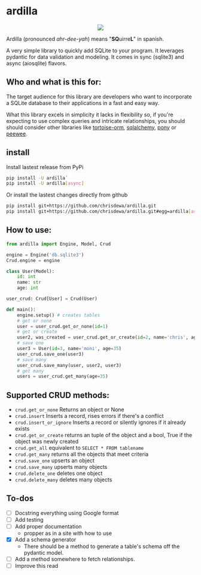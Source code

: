 # ardilla

<div style="text-align:center">
  <img 
    src="https://images-ext-2.discordapp.net/external/sxevZWKA4UIZWNyt352zkHLGWrUMw_PV_jGWLXGPh_I/https/repository-images.githubusercontent.com/638528340/a0238c4e-addf-4130-a0fe-9a458be6cdc9?width=200&height=150"
  >  
</div>

Ardilla (pronounced *ahr-dee-yah*) means "**SQ**uirre**L**" in spanish.

A very simple library to quickly add SQLite to your program.
It leverages pydantic for data validation and modeling.
It comes in sync (sqlite3) and async (aiosqlite) flavors.

## Who and what is this for:

The target audience for this library are developers who want to incorporate a SQLite database to their applications in a fast and easy way. 

What this library excels in simplicity it lacks in flexibility so, if you're expecting to use complex queries and intricate relationships, you should should consider other libraries like [tortoise-orm](https://github.com/tortoise/tortoise-orm), [sqlalchemy](https://github.com/sqlalchemy/sqlalchemy), [pony](https://github.com/ponyorm/pony) or [peewee](https://github.com/coleifer/peewee).


## install
Install lastest release from PyPi
```bash
pip install -U ardilla´
pip install -U ardilla[async]
```

Or install the lastest changes directly from github
```bash
pip install git+https://github.com/chrisdewa/ardilla.git
pip install git+https://github.com/chrisdewa/ardilla.git#egg=ardilla[async]
```


## How to use:
```py
from ardilla import Engine, Model, Crud

engine = Engine('db.sqlite3')
Crud.engine = engine

class User(Model):
    id: int
    name: str
    age: int

user_crud: Crud[User] = Crud(User)

def main():
    engine.setup() # creates tables 
    # get or none
    user = user_crud.get_or_none(id=1)
    # get or create
    user2, was_created = user_crud.get_or_create(id=2, name='chris', age=35)
    # save one
    user3 = User(id=3, name='moni', age=35)
    user_crud.save_one(user3)
    # save many
    user_crud.save_many(user, user2, user3)
    # get many
    users = user_crud.get_many(age=35)
```

## Supported CRUD methods:
 - `crud.get_or_none` Returns an object or None
 - `crud.insert` Inserts a record, rises errors if there's a conflict
 - `crud.insert_or_ignore` Inserts a record or silently ignores if it already exists
 - `crud.get_or_create` returns an tuple of the object and a bool, True if the object was newly created
 - `crud.get_all` equivalent to `SELECT * FROM tablename`
 - `crud.get_many` returns all the objects that meet criteria
 - `crud.save_one` upserts an object
 - `crud.save_many` upserts many objects
 - `crud.delete_one` deletes one object
 - `crud.delete_many` deletes many objects


## To-dos

- [ ] Docstring everything using Google format
- [ ] Add testing
- [ ] Add proper documentation
  - propper as in a site with how to use
- [x] Add a schema generator 
  - There should be a method to generate a table's schema off the pydantic model. 
- [ ] Add a method somewhere to fetch relationships. 
- [ ] Improve this read